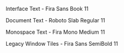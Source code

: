 Interface Text - Fira Sans Book 11

Document Text - Roboto Slab Regular 11

Monospace Text - Fira Mono Medium 11

Legacy Window Tiles - Fira Sans SemiBold 11
